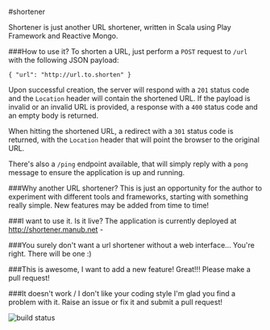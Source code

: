 #shortener

Shortener is just another URL shortener, written in Scala using Play Framework and Reactive Mongo. 

###How to use it?
To shorten a URL, just perform a `POST` request to `/url` with the following JSON payload:

    { "url": "http://url.to.shorten" }

Upon successful creation, the server will respond with a `201` status code and the `Location` header will contain the shortened URL. If the payload is invalid or an invalid URL is provided, a response with a `400` status code and an empty body is returned.  

When hitting the shortened URL, a redirect with a `301` status code is returned, with the `Location` header that will point the browser to the original URL.

There's also a `/ping` endpoint available, that will simply reply with a `pong` message to ensure the application is up and running.

###Why another URL shortener?
This is just an opportunity for the author to experiment with different tools and frameworks, starting with something really simple. New features may be added from time to time!

###I want to use it. Is it live?
The application is currently deployed at http://shortener.manub.net -

###You surely don't want a url shortener without a web interface...
You're right. There will be one :)

###This is awesome, I want to add a new feature!
Great!!! Please make a pull request!

###It doesn't work / I don't like your coding style
I'm glad you find a problem with it. Raise an issue or fix it and submit a pull request!

![build status](https://codeship.com/projects/feadae30-a40e-0132-88e8-2e02871ce1a0/status?branch=master)